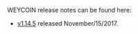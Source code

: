 WEYCOIN release notes can be found here:

- [v1.14.5](release-notes/release-notes-1.14.5.md) released November/15/2017.

